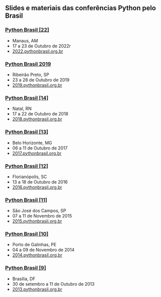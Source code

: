 ## Slides e materiais das conferências Python pelo Brasil

### [Python Brasil [22]](/pythonbrasil-22/README.md)
- Manaus, AM
- 17 a 23 de Outubro de 2022r
- [2022.pythonbrasil.org.br](https://2022.pythonbrasil.org.br/)

### [Python Brasil 2019](/pythonbrasil-2019/README.md)
- Ribeirão Preto, SP
- 23 a 28 de Outubro de 2019
- [2019.pythonbrasil.org.br](https://2019.pythonbrasil.org.br)

### [Python Brasil [14]](/pythonbrasil-14/README.md)
- Natal, RN
- 17 a 22 de Outubro de 2018
- [2018.pythonbrasil.org.br](http://2018.pythonbrasil.org.br)

### [Python Brasil [13]](/pythonbrasil-13/README.md)
- Belo Horizonte, MG
- 06 a 11 de Outubro de 2017
- [2017.pythonbrasil.org.br](http://2017.pythonbrasil.org.br)

### [Python Brasil [12]](/pythonbrasil-12/README.md)
- Florianópolis, SC
- 13 a 18 de Outubro de 2016
- [2016.pythonbrasil.org.br](http://2016.pythonbrasil.org.br)


### [Python Brasil [11]](/pythonbrasil-11/README.md)
- São José dos Campos, SP
- 07 a 11 de Novembro de 2015
- [2015.pythonbrasil.org.br](http://2015.pythonbrasil.org.br)


### [Python Brasil [10]](/pythonbrasil-10/README.md)
- Porto de Galinhas, PE
- 04 a 09 de Novembro de 2014
- [2014.pythonbrasil.org.br](http://2014.pythonbrasil.org.br)

### [Python Brasil [9]](/pythonbrasil-09/README.md)
- Brasília, DF
- 30 de setembro a 11 de Outubro de 2013
- [2013.pythonbrasil.org.br](http://2013.pythonbrasil.org.br)
